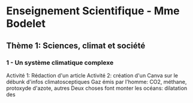
# Enseignement Scientifique - Mme Bodelet

## Thème 1: Sciences, climat et société

### 1 - Un système climatique complexe

Activité 1: Rédaction d'un article
Activité 2: création d'un Canva sur le débunk d'infos climatosceptiques
Gaz émis par l'homme: CO2, méthane, protoxyde d'azote, autres
Deux choses font monter les océans: dilatation des 
<!--stackedit_data:
eyJoaXN0b3J5IjpbMTQ4OTYzMTQyNiwtOTI2OTYyNjk5LDExOD
QyMjExMjYsMTIzNjE3MTcxMF19
-->